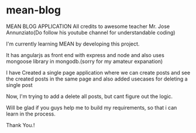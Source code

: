 # mean-blog
MEAN BLOG APPLICATION
All credits to awesome teacher Mr. Jose Annunziato(Do follow his youtube channel for understandable coding)

I'm currently learning MEAN by developing this project.

It has angularjs as front end with express and node and also uses mongoose library in mongodb.(sorry for my amateur expanation)

I have Created a single page application where we can create posts and see the created posts in the same page and also added usecases for deleting a single post

Now, I'm trying to add a delete all posts, but cant figure out the logic.

Will be glad if you guys help me to build my requirements, so that i can learn in the process.

Thank You.!

